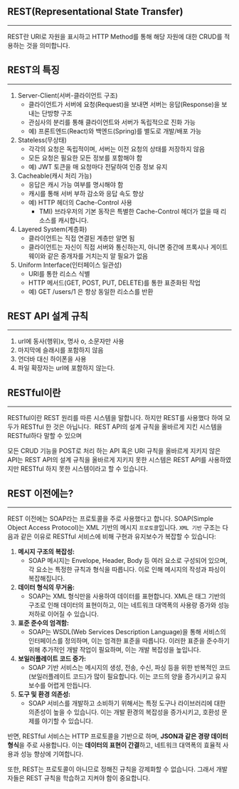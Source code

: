 ## REST(Representational State Transfer)

---

REST란 URI로 자원을 표시하고 HTTP Method를 통해 해당 자원에 대한 CRUD를 적용하는 것을 의미합니다.

## **REST의 특징**

---

1. Server-Client(서버-클라이언트 구조)
    - 클라이언트가 서버에 요청(Request)을 보내면 서버는 응답(Response)을 보내는 단방향 구조
    - 관심사의 분리를 통해 클라이언트와 서버가 독립적으로 진화 가능
    - 예) 프론트엔드(React)와 백엔드(Spring)를 별도로 개발/배포 가능
2. Stateless(무상태)
    - 각각의 요청은 독립적이며, 서버는 이전 요청의 상태를 저장하지 않음
    - 모든 요청은 필요한 모든 정보를 포함해야 함
    - 예) JWT 토큰을 매 요청마다 전달하여 인증 정보 유지
3. Cacheable(캐시 처리 가능)
    - 응답은 캐시 가능 여부를 명시해야 함
    - 캐시를 통해 서버 부하 감소와 응답 속도 향상
    - 예) HTTP 헤더의 Cache-Control 사용
        - TMI) 브라우저의 기본 동작은 특별한 Cache-Control 헤더가 없을 때 리소스를 캐시합니다.
4. Layered System(계층화)
    - 클라이언트는 직접 연결된 계층만 알면 됨
    - 클라이언트는 자신이 직접 서버와 통신하는지, 아니면 중간에 프록시나 게이트웨이와 같은 중개자를 거치는지 알 필요가 없음
5. Uniform Interface(인터페이스 일관성)
    - URI를 통한 리소스 식별
    - HTTP 메서드(GET, POST, PUT, DELETE)를 통한 표준화된 작업
    - 예) GET /users/1 은 항상 동일한 리소스를 반환

## **REST API 설계 규칙**

---

1. url에 동사(행위)x, 명사 o, 소문자만 사용
2. 마지막에 슬래시를 포함하지 않음
3. 언더바 대신 하이폰을 사용
4. 파일 확장자는 url에 포함하지 않는다.

## RESTful이란

---

RESTful이란  REST 원리를 따른 시스템을 말합니다. 하지만 REST를 사용했다 하여 모두가 RESTful 한 것은 아닙니다.  REST API의 설계 규칙을 올바르게 지킨 시스템을 RESTful하다 말할 수 있으며

모든 CRUD 기능을 POST로 처리 하는 API 혹은 URI 규칙을 올바르게 지키지 않은 API는 REST API의 설계 규칙을 올바르게 지키지 못한 시스템은 REST API를 사용하였지만 RESTful 하지 못한 시스템이라고 할 수 있습니다.

## REST 이전에는?

---

REST 이전에는 SOAP라는 프로토콜을 주로 사용했다고 합니다. SOAP(Simple Object Access Protocol)는 XML 기반의 메시지 `프로토콜`입니다.  `XML 기반` 구조는 다음과 같은 이유로 RESTful 서비스에 비해 구현과 유지보수가 복잡할 수 있습니다:

1. **메시지 구조의 복잡성:**
    - SOAP 메시지는 Envelope, Header, Body 등 여러 요소로 구성되어 있으며, 각 요소는 특정한 규칙과 형식을 따릅니다. 이로 인해 메시지의 작성과 파싱이 복잡해집니다.
2. **데이터 형식의 무거움:**
    - SOAP는 XML 형식만을 사용하여 데이터를 표현합니다. XML은 태그 기반의 구조로 인해 데이터의 표현이하고, 이는 네트워크 대역폭의 사용량 증가와 성능 저하로 이어질 수 있습니다.
3. **표준 준수의 엄격함:**
    - SOAP는 WSDL(Web Services Description Language)을 통해 서비스의 인터페이스를 정의하며, 이는 엄격한 표준을 따릅니다. 이러한 표준을 준수하기 위해 추가적인 개발 작업이 필요하며, 이는 개발 복잡성을 높입니다.
4. **보일러플레이트 코드 증가:**
    - SOAP 기반 서비스는 메시지의 생성, 전송, 수신, 파싱 등을 위한 반복적인 코드(보일러플레이트 코드)가 많이 필요합니다. 이는 코드의 양을 증가시키고 유지보수를 어렵게 만듭니다.
5. **도구 및 환경 의존성:**
    - SOAP 서비스를 개발하고 소비하기 위해서는 특정 도구나 라이브러리에 대한 의존성이 높을 수 있습니다. 이는 개발 환경의 복잡성을 증가시키고, 호환성 문제를 야기할 수 있습니다.

반면, RESTful 서비스는 HTTP 프로토콜을 기반으로 하며, **JSON과 같은 경량 데이터 형식**을 주로 사용합니다. 이는 **데이터의 표현이 간결**하고, 네트워크 대역폭의 효율적 사용과 성능 향상에 기여합니다.

 또한, REST는 프로토콜이 아니므로 정해진 규칙을 강제화할 수 없습니다. 그래서 개발자들은 REST 규칙을 학습하고 지켜야 함이 중요합니다.
